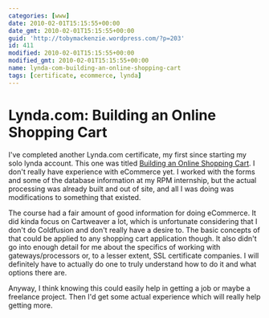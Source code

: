 ```yaml
---
categories: [www]
date: 2010-02-01T15:15:55+00:00
date_gmt: 2010-02-01T15:15:55+00:00
guid: 'http://tobymackenzie.wordpress.com/?p=203'
id: 411
modified: 2010-02-01T15:15:55+00:00
modified_gmt: 2010-02-01T15:15:55+00:00
name: lynda-com-building-an-online-shopping-cart
tags: [certificate, ecommerce, lynda]
---
```


Lynda.com: Building an Online Shopping Cart
===========================================

I've completed another Lynda.com certificate, my first since starting my solo lynda account.  This one was titled [Building an Online Shopping Cart](http://www.lynda.com/home/CertificateOfCompletion/ViewCourseCertificate.aspx?lpk57=5D49D69C4CF444B59026E82A2B8DCC58&utm_source=LDC&utm_medium=partner&utm_content=link&utm_campaign=cert_of_comp).  I don't really have experience with eCommerce yet.  I worked with the forms and some of the database information at my RPM internship, but the actual processing was already built and out of site, and all I was doing was modifications to something that existed.

The course had a fair amount of good information for doing eCommerce.  It did kinda focus on Cartweaver a lot, which is unfortunate considering that I don't do Coldfusion and don't really have a desire to.  The basic concepts of that could be applied to any shopping cart application though.  It also didn't go into enough detail for me about the specifics of working with gateways/processors or, to a lesser extent, SSL certificate companies.  I will definitely have to actually do one to truly understand how to do it and what options there are.

Anyway, I think knowing this could easily help in getting a job or maybe a freelance project.  Then I'd get some actual experience which will really help getting more.
